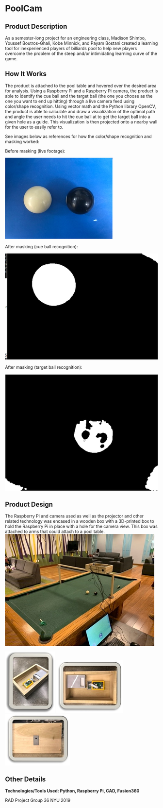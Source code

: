 # PoolCam

## Product Description
As a semester-long project for an engineering class, Madison Shimbo, Youssef Boutros-Ghali, Kobe Minnick, and Payam Bostani created a learning tool for inexperienced players of billiards pool to help new players overcome the problem of the steep and/or intimidating learning curve of the game.

## How It Works
The product is attached to the pool table and hovered over the desired area for analysis. Using a Raspberry Pi and a Raspberry Pi camera, the product is able to identify the cue ball and the target ball (the one you choose as the one you want to end up hitting) through a live camera feed using color/shape recognition. Using vector math and the Python library OpenCV, the product is able to calculate and draw a visualization of the optimal path and angle the user needs to hit the cue ball at to get the target ball into a given hole as a guide. This visualization is then projected onto a nearby wall for the user to easily refer to.

See images below as references for how the color/shape recognition and masking worked:

Before masking (live footage):

![Example Before Masking](/README_images/example_before_masking.jpg)

After masking (cue ball recognition):

![Example After Masking - Cue Ball](/README_images/example_cue_ball_mask.png)

After masking (target ball recognition):

![Example After Masking - Eight Ball](/README_images/example_eight_ball_mask.png)

## Product Design
The Raspberry Pi and camera used as well as the projector and other related technology was encased in a wooden box with a 3D-printed box to hold the Raspberry Pi in place with a hole for the camera view. This box was attached to arms that could attach to a pool table.
![Demo photo](/README_images/demo_1.jpg)  

![Isometric View of Wooden Box](/README_images/box_isometric_view.jpg)
![Top View of Wooden Box](/README_images/box_top_view.jpg)
![Bottom View of Wooden Box](/README_images/box_bottom_view.jpg)
## Other Details

**Technologies/Tools Used: Python, Raspberry Pi, CAD, Fusion360**

RAD Project Group 36 NYU 2019
